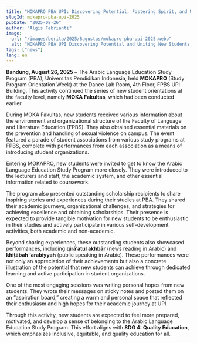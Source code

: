 ```yaml
---
title: "MOKAPRO PBA UPI: Discovering Potential, Fostering Spirit, and Uniting the Hopes of New Students"
slugId: mokapro-pba-upi-2025
pubDate: "2025-08-26"
author: "Algis Febrianti"
image:
  url: "/images/berita/2025/8agustus/mokapro-pba-upi-2025.webp"
  alt: "MOKAPRO PBA UPI Discovering Potential and Uniting New Students' Hopes"
tags: ["news"]
lang: en
---
```


**Bandung, August 26, 2025** – The Arabic Language Education Study Program (PBA), Universitas Pendidikan Indonesia, held **MOKAPRO** (Study Program Orientation Week) at the Dance Lab Room, 4th Floor, FPBS UPI Building. This activity continued the series of new student orientations at the faculty level, namely **MOKA Fakultas**, which had been conducted earlier.

During MOKA Fakultas, new students received various information about the environment and organizational structure of the Faculty of Language and Literature Education (FPBS). They also obtained essential materials on the prevention and handling of sexual violence on campus. The event featured a parade of student associations from various study programs at FPBS, complete with performances from each association as a means of introducing student organizations.

Entering MOKAPRO, new students were invited to get to know the Arabic Language Education Study Program more closely. They were introduced to the lecturers and staff, the academic system, and other essential information related to coursework.

The program also presented outstanding scholarship recipients to share inspiring stories and experiences during their studies at PBA. They shared their academic journeys, organizational challenges, and strategies for achieving excellence and obtaining scholarships. Their presence is expected to provide tangible motivation for new students to be enthusiastic in their studies and actively participate in various self-development activities, both academic and non-academic.

Beyond sharing experiences, these outstanding students also showcased performances, including **qirā’atul akhbār** (news reading in Arabic) and **khiṭābah ‘arabiyyah** (public speaking in Arabic). These performances were not only an appreciation of their achievements but also a concrete illustration of the potential that new students can achieve through dedicated learning and active participation in student organizations.

One of the most engaging sessions was writing personal hopes from new students. They wrote their messages on sticky notes and posted them on an “aspiration board,” creating a warm and personal space that reflected their enthusiasm and high hopes for their academic journey at UPI.

Through this activity, new students are expected to feel more prepared, motivated, and develop a sense of belonging to the Arabic Language Education Study Program. This effort aligns with **SDG 4: Quality Education**, which emphasizes inclusive, equitable, and quality education for all.